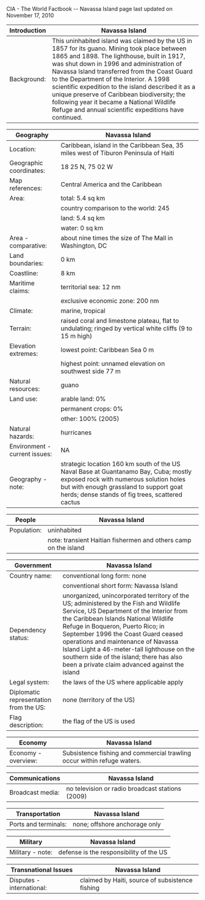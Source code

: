 CIA - The World Factbook -- Navassa Island
page last updated on November 17, 2010


| Introduction | Navassa Island |
| --- | --- |
| Background: | This uninhabited island was claimed by the US in 1857 for its guano. Mining took place between 1865 and 1898. The lighthouse, built in 1917, was shut down in 1996 and administration of Navassa Island transferred from the Coast Guard to the Department of the Interior. A 1998 scientific expedition to the island described it as a unique preserve of Caribbean biodiversity; the following year it became a National Wildlife Refuge and annual scientific expeditions have continued. |


| Geography | Navassa Island |
| --- | --- |
| Location: | Caribbean, island in the Caribbean Sea, 35 miles west of Tiburon Peninsula of Haiti |
| Geographic coordinates: | 18 25 N, 75 02 W |
| Map references: | Central America and the Caribbean |
| Area: | total: 5.4 sq km |
| | country comparison to the world: 245 |
| | land: 5.4 sq km |
| | water: 0 sq km |
| Area - comparative: | about nine times the size of The Mall in Washington, DC |
| Land boundaries: | 0 km |
| Coastline: | 8 km |
| Maritime claims: | territorial sea: 12 nm |
| | exclusive economic zone: 200 nm |
| Climate: | marine, tropical |
| Terrain: | raised coral and limestone plateau, flat to undulating; ringed by vertical white cliffs (9 to 15 m high) |
| Elevation extremes: | lowest point: Caribbean Sea 0 m |
| | highest point: unnamed elevation on southwest side 77 m |
| Natural resources: | guano |
| Land use: | arable land: 0% |
| | permanent crops: 0% |
| | other: 100% (2005) |
| Natural hazards: | hurricanes |
| Environment - current issues: | NA |
| Geography - note: | strategic location 160 km south of the US Naval Base at Guantanamo Bay, Cuba; mostly exposed rock with numerous solution holes but with enough grassland to support goat herds; dense stands of fig trees, scattered cactus |


| People | Navassa Island |
| --- | --- |
| Population: | uninhabited |
| | note: transient Haitian fishermen and others camp on the island |


| Government | Navassa Island |
| --- | --- |
| Country name: | conventional long form: none |
| | conventional short form: Navassa Island |
| Dependency status: | unorganized, unincorporated territory of the US; administered by the Fish and Wildlife Service, US Department of the Interior from the Caribbean Islands National Wildlife Refuge in Boqueron, Puerto Rico; in September 1996 the Coast Guard ceased operations and maintenance of Navassa Island Light a 46-meter-tall lighthouse on the southern side of the island; there has also been a private claim advanced against the island |
| Legal system: | the laws of the US where applicable apply |
| Diplomatic representation from the US: | none (territory of the US) |
| Flag description: | the flag of the US is used |


| Economy | Navassa Island |
| --- | --- |
| Economy - overview: | Subsistence fishing and commercial trawling occur within refuge waters. |


| Communications | Navassa Island |
| --- | --- |
| Broadcast media: | no television or radio broadcast stations (2009) |


| Transportation | Navassa Island |
| --- | --- |
| Ports and terminals: | none; offshore anchorage only |


| Military | Navassa Island |
| --- | --- |
| Military - note: | defense is the responsibility of the US |


| Transnational Issues | Navassa Island |
| --- | --- |
| Disputes - international: | claimed by Haiti, source of subsistence fishing |
